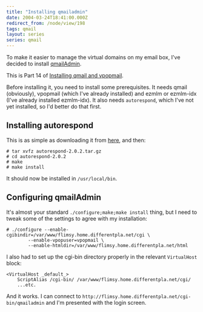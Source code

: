 ```yaml
---
title: "Installing qmailadmin"
date: 2004-03-24T18:41:00.000Z
redirect_from: /node/view/198
tags: qmail
layout: series
series: qmail
---
```

To make it easier to manage the virtual domains on my email box, I've decided to install [qmailAdmin](http://www.inter7.com/qmailadmin.html).

This is Part 14 of [Installing qmail and vpopmail](/node/view/165).

Before installing it, you need to install some prerequisites. It needs qmail (obviously), vpopmail (which I've already installed) and ezmlm or ezmlm-idx (I've already installed ezmlm-idx). It also needs `autorespond`, which I've not yet installed, so I'd better do that first.

## Installing autorespond

This is as simple as downloading it from [here](http://www.inter7.com/osfree.html), and then:

```
# tar xvfz autorespond-2.0.2.tar.gz
# cd autorespond-2.0.2
# make
# make install
```

It should now be installed in `/usr/local/bin`.

## Configuring qmailAdmin

It's almost your standard `./configure;make;make install` thing, but I need to tweak some of the settings to agree with my installation:

```
# ./configure --enable-cgibindir=/var/www/flimsy.home.differentpla.net/cgi \
        --enable-vpopuser=vpopmail \
        --enable-htmldir=/var/www/flimsy.home.differentpla.net/html
```

I also had to set up the cgi-bin directory properly in the relevant `VirtualHost` block:

```
<VirtualHost _default_>
    ScriptAlias /cgi-bin/ /var/www/flimsy.home.differentpla.net/cgi/
    ...etc.
```

And it works. I can connect to `http://flimsy.home.differentpla.net/cgi-bin/qmailadmin` and I'm presented with the login screen.

